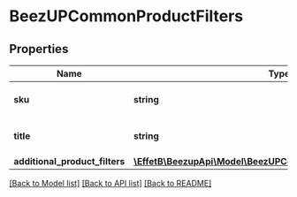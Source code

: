 # BeezUPCommonProductFilters

## Properties
Name | Type | Description | Notes
------------ | ------------- | ------------- | -------------
**sku** | **string** | The product sku filter | [optional] 
**title** | **string** | The product title filter | [optional] 
**additional_product_filters** | [**\EffetB\BeezupApi\Model\BeezUPCommonAdditionalProductFilters**](BeezUPCommonAdditionalProductFilters.md) |  | [optional] 

[[Back to Model list]](../README.md#documentation-for-models) [[Back to API list]](../README.md#documentation-for-api-endpoints) [[Back to README]](../README.md)


